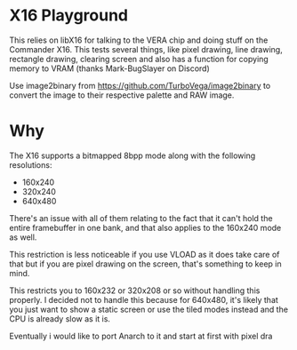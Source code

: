 # X16 Playground

This relies on libX16 for talking to the VERA chip and doing stuff on the Commander X16.
This tests several things, like pixel drawing, line drawing, rectangle drawing, clearing screen and also has a function for copying memory to VRAM (thanks Mark-BugSlayer on Discord)

Use image2binary from https://github.com/TurboVega/image2binary to convert the image to their respective palette and RAW image.

# Why

The X16 supports a bitmapped 8bpp mode along with the following resolutions:
- 160x240
- 320x240
- 640x480

There's an issue with all of them relating to the fact that it can't hold the entire framebuffer in one bank,
and that also applies to the 160x240 mode as well.

This restriction is less noticeable if you use VLOAD as it does take care of that but if you are
pixel drawing on the screen, that's something to keep in mind.

This restricts you to 160x232 or 320x208 or so without handling this properly.
I decided not to handle this because for 640x480, it's likely that you just want to show a static screen or use the tiled modes instead
and the CPU is already slow as it is.

Eventually i would like to port Anarch to it and start at first with pixel dra
